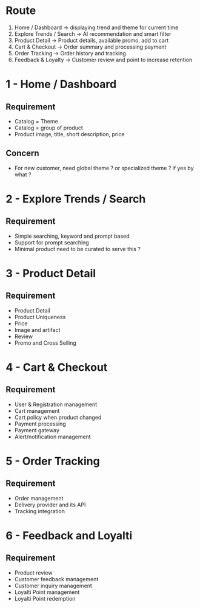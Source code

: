 # Route
1. Home / Dashboard → displaying trend and theme for current time
2. Explore Trends / Search → AI recommendation and smart filter
3. Product Detail → Product details, available promo, add to cart
4. Cart & Checkout → Order summary and processing payment
5. Order Tracking → Order history and tracking
6. Feedback & Loyalty → Customer review and point to increase retention

# 1 - Home / Dashboard
## Requirement
- Catalog = Theme
- Catalog = group of product
- Product image, title, short description, price

## Concern
- For new customer, need global theme ? or specialized theme ? if yes by what ?

# 2 - Explore Trends / Search
## Requirement
- Simple searching, keyword and prompt based
- Support for prompt searching 
- Minimal product need to be curated to serve this ?

# 3 - Product Detail
## Requirement
- Product Detail
- Product Uniqueness
- Price
- Image and artifact
- Review
- Promo and Cross Selling

# 4 - Cart & Checkout
## Requirement
- User & Registration management
- Cart management
- Cart policy when product changed
- Payment processing
- Payment gateway 
- Alert/notification management

# 5 - Order Tracking
## Requirement
- Order management
- Delivery provider and its API
- Tracking integration

# 6 - Feedback and Loyalti
## Requirement
- Product review
- Customer feedback management
- Customer inquiry management
- Loyalti Point management
- Loyalti Point redemption